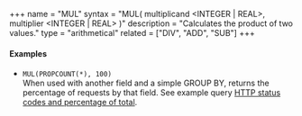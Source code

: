 +++
name = "MUL"
syntax = "MUL( multiplicand <INTEGER | REAL>, multiplier <INTEGER | REAL> )"
description = "Calculates the product of two values."
type = "arithmetical"
related = ["DIV", "ADD", "SUB"]
+++

#### Examples
- `MUL(PROPCOUNT(*), 100)`  
  When used with another field and a simple GROUP BY, returns the percentage of requests by that field. See example query <a href="http://logparserplus.com/Examples/Queries.aspx#query_12">HTTP status codes and percentage of total</a>.
